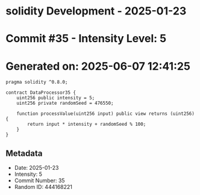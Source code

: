 ﻿# solidity Development - 2025-01-23
# Commit #35 - Intensity Level: 5
# Generated on: 2025-06-07 12:41:25
```solidity
pragma solidity ^0.8.0;

contract DataProcessor35 {
    uint256 public intensity = 5;
    uint256 private randomSeed = 476550;

    function processValue(uint256 input) public view returns (uint256) {
        return input * intensity + randomSeed % 100;
    }
}
```
## Metadata
- Date: 2025-01-23
- Intensity: 5
- Commit Number: 35
- Random ID: 444168221

